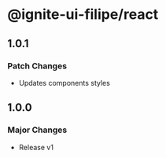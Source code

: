 # @ignite-ui-filipe/react

## 1.0.1

### Patch Changes

- Updates components styles

## 1.0.0

### Major Changes

- Release v1
